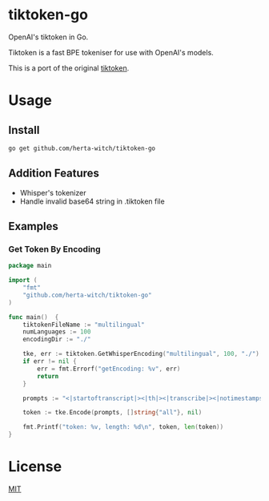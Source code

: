 # tiktoken-go
OpenAI's tiktoken in Go. 

Tiktoken is a fast BPE tokeniser for use with OpenAI's models.

This is a port of the original [tiktoken](https://github.com/openai/tiktoken).  

# Usage
## Install

```bash
go get github.com/herta-witch/tiktoken-go
```

## Addition Features
 - Whisper's tokenizer
 - Handle invalid base64 string in .tiktoken file

## Examples
### Get Token By Encoding

```go
package main

import (
    "fmt"
    "github.com/herta-witch/tiktoken-go"
)

func main()  {
	tiktokenFileName := "multilingual"
	numLanguages := 100
	encodingDir := "./"

	tke, err := tiktoken.GetWhisperEncoding("multilingual", 100, "./")
	if err != nil {
		err = fmt.Errorf("getEncoding: %v", err)
		return
	}

	prompts := "<|startoftranscript|><|th|><|transcribe|><|notimestamps|>"

	token := tke.Encode(prompts, []string{"all"}, nil)

	fmt.Printf("token: %v, length: %d\n", token, len(token))
}
```

# License
[MIT](./LICENSE)
